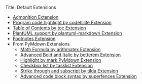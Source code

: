 Title: Default Extensions

- [Admonition Extension](./sample/admonition.md)
- [Program code highlight by codehilite Extension](./sample/codehilite.md)
- [Table of Contents by toc Extension](./sample/toc.md)
- [PlantUML support by plantuml-markdown Extension](./sample/plantuml.md)
- [Footnotes Extension](./sample/footnotes.md)
- From PyMdown Extensions
    - [Math Formula by arithmatex Extension](./sample/arithmatex.md)
    - [Advanced Bold and Italic by betterem Extension](./sample/betterem.md)
    - [Highlight by mark PyMdown Extension](./sample/mark.md)
    - [Checkbox list by tasklist Extension](./sample/tasklist.md)
    - [Strike through and subscript by tilda Extension](./sample/tilde.md)
    - [Advanced code block syntax by superfences Extension](./sample/superfences.md)
